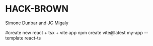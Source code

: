 # HACK-BROWN
Simone Dunbar and JC Migaly

#create new react + tsx + vite app
npm create vite@latest my-app --template react-ts


